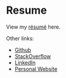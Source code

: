 # Resume
View my [résumé](https://github.com/EvanWieland/Resume/blob/main/Resume.pdf) here.

Other links:
* [Github](https://github.com/EvanWieland)
* [StackOverflow](https://stackoverflow.com/users/3957465/evan-wieland)
* [LinkedIn](https://linkedin.com/in/evan-w)
* [Personal Website](https://bitsmithy.io)
